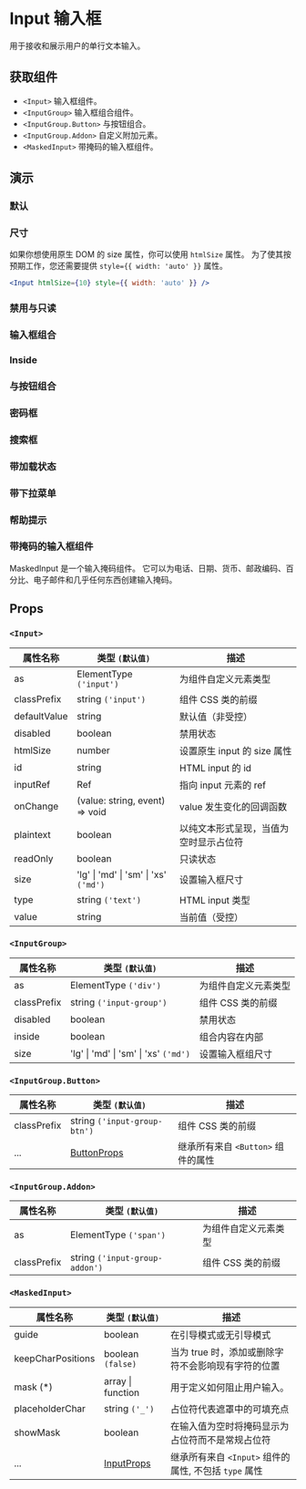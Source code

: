 # Input 输入框

用于接收和展示用户的单行文本输入。

## 获取组件

<!--{include:<import-guide>}-->

- `<Input>` 输入框组件。
- `<InputGroup>` 输入框组合组件。
- `<InputGroup.Button>` 与按钮组合。
- `<InputGroup.Addon>` 自定义附加元素。
- `<MaskedInput>` 带掩码的输入框组件。

## 演示

### 默认

<!--{include:`basic.md`}-->

### 尺寸

<!--{include:`size.md`}-->

如果你想使用原生 DOM 的 size 属性，你可以使用 `htmlSize` 属性。
为了使其按预期工作，您还需要提供 `style={{ width: 'auto' }}` 属性。

```jsx
<Input htmlSize={10} style={{ width: 'auto' }} />
```

### 禁用与只读

<!--{include:`disabled.md`}-->

### 输入框组合

<!--{include:`input-group.md`}-->

### Inside

<!--{include:`input-group-inside.md`}-->

### 与按钮组合

<!--{include:`input-group-button.md`}-->

### 密码框

<!--{include:`input-group-password.md`}-->

### 搜索框

<!--{include:`input-group-search.md`}-->

### 带加载状态

<!--{include:`input-group-loader.md`}-->

### 带下拉菜单

<!--{include:`input-group-dropdown.md`}-->

### 帮助提示

<!--{include:`tooltip.md`}-->

### 带掩码的输入框组件

MaskedInput 是一个输入掩码组件。 它可以为电话、日期、货币、邮政编码、百分比、电子邮件和几乎任何东西创建输入掩码。

<!--{include:`masked-input.md`}-->

## Props

### `<Input>`

| 属性名称     | 类型 `(默认值)`                       | 描述                                   |
| ------------ | ------------------------------------- | -------------------------------------- |
| as           | ElementType `('input')`               | 为组件自定义元素类型                   |
| classPrefix  | string `('input')`                    | 组件 CSS 类的前缀                      |
| defaultValue | string                                | 默认值（非受控）                       |
| disabled     | boolean                               | 禁用状态                               |
| htmlSize     | number                                | 设置原生 input 的 size 属性            |
| id           | string                                | HTML input 的 id                       |
| inputRef     | Ref                                   | 指向 input 元素的 ref                  |
| onChange     | (value: string, event) => void        | value 发生变化的回调函数               |
| plaintext    | boolean                               | 以纯文本形式呈现，当值为空时显示占位符 |
| readOnly     | boolean                               | 只读状态                               |
| size         | 'lg' \| 'md' \| 'sm' \| 'xs' `('md')` | 设置输入框尺寸                         |
| type         | string `('text')`                     | HTML input 类型                        |
| value        | string                                | 当前值（受控）                         |

### `<InputGroup>`

| 属性名称    | 类型 `(默认值)`                       | 描述                 |
| ----------- | ------------------------------------- | -------------------- |
| as          | ElementType `('div')`                 | 为组件自定义元素类型 |
| classPrefix | string `('input-group')`              | 组件 CSS 类的前缀    |
| disabled    | boolean                               | 禁用状态             |
| inside      | boolean                               | 组合内容在内部       |
| size        | 'lg' \| 'md' \| 'sm' \| 'xs' `('md')` | 设置输入框组尺寸     |

### `<InputGroup.Button>`

| 属性名称    | 类型 `(默认值)`              | 描述                               |
| ----------- | ---------------------------- | ---------------------------------- |
| classPrefix | string `('input-group-btn')` | 组件 CSS 类的前缀                  |
| ...         | [ButtonProps][ButtonProps]   | 继承所有来自 `<Button>` 组件的属性 |

[ButtonProps]: /zh/components/button/#props

### `<InputGroup.Addon>`

| 属性名称    | 类型 `(默认值)`                | 描述                 |
| ----------- | ------------------------------ | -------------------- |
| as          | ElementType `('span')`         | 为组件自定义元素类型 |
| classPrefix | string `('input-group-addon')` | 组件 CSS 类的前缀    |

### `<MaskedInput>`

| 属性名称          | 类型 `(默认值)`          | 描述                                                  |
| ----------------- | ------------------------ | ----------------------------------------------------- |
| guide             | boolean                  | 在引导模式或无引导模式                                |
| keepCharPositions | boolean `(false)`        | 当为 true 时，添加或删除字符不会影响现有字符的位置    |
| mask (\*)         | array \| function        | 用于定义如何阻止用户输入。                            |
| placeholderChar   | string `('_')`           | 占位符代表遮罩中的可填充点                            |
| showMask          | boolean                  | 在输入值为空时将掩码显示为占位符而不是常规占位符      |
| ...               | [InputProps][InputProps] | 继承所有来自 `<Input>` 组件的属性, 不包括 `type` 属性 |

[InputProps]: /zh/components/input/#props
